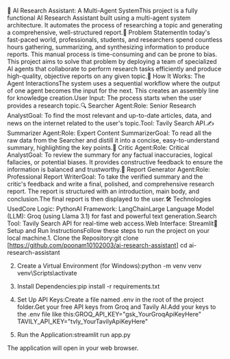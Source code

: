 🤖 AI Research Assistant: A Multi-Agent SystemThis project is a fully functional AI Research Assistant built using a multi-agent system architecture. It automates the process of researching a topic and generating a comprehensive, well-structured report.📝 Problem StatementIn today's fast-paced world, professionals, students, and researchers spend countless hours gathering, summarizing, and synthesizing information to produce reports. This manual process is time-consuming and can be prone to bias. This project aims to solve that problem by deploying a team of specialized AI agents that collaborate to perform research tasks efficiently and produce high-quality, objective reports on any given topic.🧠 How It Works: The Agent InteractionsThe system uses a sequential workflow where the output of one agent becomes the input for the next. This creates an assembly line for knowledge creation.User Input: The process starts when the user provides a research topic.🔍 Searcher Agent:Role: Senior Research AnalystGoal: To find the most relevant and up-to-date articles, data, and news on the internet related to the user's topic.Tool: Tavily Search API.✍️ Summarizer Agent:Role: Expert Content SummarizerGoal: To read all the raw data from the Searcher and distill it into a concise, easy-to-understand summary, highlighting the key points.🧐 Critic Agent:Role: Critical AnalystGoal: To review the summary for any factual inaccuracies, logical fallacies, or potential biases. It provides constructive feedback to ensure the information is balanced and trustworthy.📄 Report Generator Agent:Role: Professional Report WriterGoal: To take the verified summary and the critic's feedback and write a final, polished, and comprehensive research report. The report is structured with an introduction, main body, and conclusion.The final report is then displayed to the user.🛠️ Technologies UsedCore Logic: PythonAI Framework: LangChainLarge Language Model (LLM): Groq (using Llama 3.1) for fast and powerful text generation.Search Tool: Tavily Search API for real-time web access.Web Interface: Streamlit🚀 Setup and Run InstructionsFollow these steps to run the project on your local machine.1. Clone the Repository:git clone [https://github.com/poonam10102003/ai-research-assistant]
cd ai-research-assistant

2. Create a Virtual Environment (for Windows):python -m venv venv
venv\Scripts\activate

3. Install Dependencies:pip install -r requirements.txt

4. Set Up API Keys:Create a file named .env in the root of the project folder.Get your free API keys from Groq and Tavily AI.Add your keys to the .env file like this:GROQ_API_KEY="gsk_YourGroqApiKeyHere"
TAVILY_API_KEY="tvly_YourTavilyApiKeyHere"

5. Run the Application:streamlit run app.py

The application will open in your web browser.